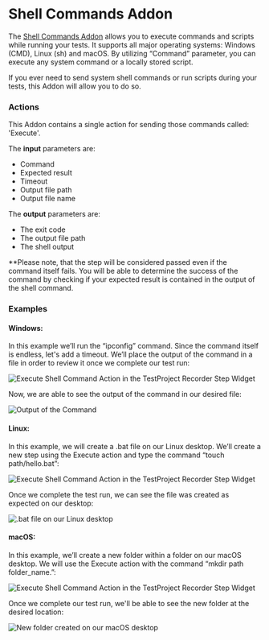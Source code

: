 # Shell Commands Addon

The [Shell Commands Addon](https://addons.testproject.io/shell-commands) allows you to execute commands and scripts while running your tests. It supports all major operating systems: Windows (CMD), Linux (sh) and macOS. By utilizing “Command” parameter, you can execute any system command or a locally stored script.

If you ever need to send system shell commands or run scripts during your tests, this Addon will allow you to do so.

### **Actions**

This Addon contains a single action for sending those commands called: 'Execute'.

The **input** parameters are:&#x20;

* Command
* Expected result&#x20;
* Timeout
* Output file path
* Output file name

The **output** parameters are:&#x20;

* The exit code
* The output file path
* The shell output

\*\*Please note, that the step will be considered passed even if the command itself fails. You will be able to determine the success of the command by checking if your expected result is contained in the output of the shell command.

### **Examples**

#### **Windows:**

In this example we’ll run the “ipconfig” command. Since the command itself is endless, let's add a timeout. We’ll place the output of the command in a file in order to review it once we complete our test run:

![Execute Shell Command Action in the TestProject Recorder Step Widget](../../.gitbook/assets/shell-commands-addon-windows1.png)

Now, we are able to see the output of the command in our desired file:

![Output of the Command](../../.gitbook/assets/shell-commands-addon-windows2.png)

#### **Linux:**

In this example, we will create a .bat file on our Linux desktop. We’ll create a new step using the Execute action and type the command “touch path/hello.bat”:

![Execute Shell Command Action in the TestProject Recorder Step Widget](../../.gitbook/assets/shell-commands-addon-linux1.png)

Once we complete the test run, we can see the file was created as expected on our desktop:

![.bat file on our Linux desktop](../../.gitbook/assets/shell-commands-addon-linux2.png)

#### **macOS:**

In this example, we’ll create a new folder within a folder on our macOS desktop. We will use the Execute action with the command “mkdir path folder\_name.”:

![Execute Shell Command Action in the TestProject Recorder Step Widget](<../../.gitbook/assets/shell-commands-addon-macos1 (1).png>)

Once we complete our test run, we'll be able to see the new folder at the desired location:

![New folder created on our macOS desktop](../../.gitbook/assets/shell-commands-addon-macos2.png)


